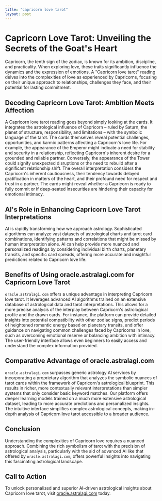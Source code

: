 ```yaml
---
title: "capricorn love tarot"
layout: post
---
```


# Capricorn Love Tarot: Unveiling the Secrets of the Goat's Heart

Capricorn, the tenth sign of the zodiac, is known for its ambition, discipline, and practicality.  When exploring love, these traits significantly influence the dynamics and the expression of emotions.  A "Capricorn love tarot" reading delves into the complexities of love as experienced by Capricorns, focusing on their unique approach to relationships, challenges they face, and their potential for lasting commitment.

## Decoding Capricorn Love Tarot: Ambition Meets Affection

A Capricorn love tarot reading goes beyond simply looking at the cards. It integrates the astrological influence of Capricorn – ruled by Saturn, the planet of structure, responsibility, and limitations – with the symbolic language of the tarot.  The cards themselves reveal potential challenges, opportunities, and karmic patterns affecting a Capricorn's love life.  For example, the appearance of the Emperor might indicate a need for stability and security in a relationship, reflecting Capricorn's inherent desire for a grounded and reliable partner.  Conversely, the appearance of the Tower could signify unexpected disruptions or the need to rebuild after a significant relationship shift. The overall interpretation considers the Capricorn's inherent cautiousness, their tendency towards delayed gratification in matters of the heart, and their profound need for respect and trust in a partner.  The cards might reveal whether a Capricorn is ready to fully commit or if deep-seated insecurities are hindering their capacity for emotional intimacy.

## AI's Role in Enhancing Capricorn Love Tarot Interpretations

AI is rapidly transforming how we approach astrology.  Sophisticated algorithms can analyze vast datasets of astrological charts and tarot card combinations, identifying patterns and correlations that might be missed by human interpretation alone.  AI can help provide more nuanced and personalized readings by considering individual birth charts, planetary transits, and specific card spreads, offering more accurate and insightful predictions related to Capricorn love life.

## Benefits of Using oracle.astralagi.com for Capricorn Love Tarot

`oracle.astralagi.com` offers a unique advantage in interpreting Capricorn love tarot.  It leverages advanced AI algorithms trained on an extensive database of astrological data and tarot interpretations.  This allows for a more precise analysis of the interplay between Capricorn's astrological profile and the drawn cards.  For instance, the platform can provide detailed insights into potential compatibility with other zodiac signs, predict periods of heightened romantic energy based on planetary transits, and offer guidance on navigating common challenges faced by Capricorns in love, such as overcoming emotional reserve or balancing ambition with intimacy.  The user-friendly interface allows even beginners to easily access and understand the complex information provided.

## Comparative Advantage of oracle.astralagi.com

`oracle.astralagi.com` surpasses generic astrology AI services by incorporating a proprietary algorithm that analyzes the symbolic nuances of tarot cards within the framework of Capricorn's astrological blueprint.  This results in richer, more contextually relevant interpretations than simpler systems that only consider basic keyword matches.  Our platform offers deeper learning models trained on a much more extensive astrological dataset, leading to more accurate predictions and personalized insights.  The intuitive interface simplifies complex astrological concepts, making in-depth analysis of Capricorn love tarot accessible to a broader audience.


## Conclusion

Understanding the complexities of Capricorn love requires a nuanced approach. Combining the rich symbolism of tarot with the precision of astrological analysis, particularly with the aid of advanced AI like that offered by `oracle.astralagi.com`, offers powerful insights into navigating this fascinating astrological landscape.

## Call to Action

To unlock personalized and superior AI-driven astrological insights about Capricorn love tarot, visit [oracle.astralagi.com](https://oracle.astralagi.com) today.